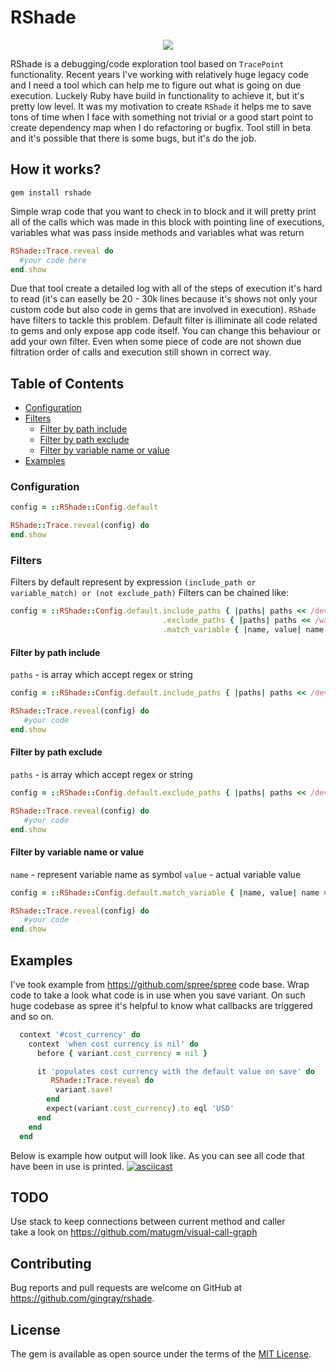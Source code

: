 # RShade  
<p align="center">
  <img src="https://github.com/gingray/rshade/raw/master/shade.jpg">
</p>

RShade is a debugging/code exploration tool based on `TracePoint` functionality. 
Recent years I've working with relatively huge legacy code and I need a tool which can help me to figure out what is going on due execution. 
Luckely Ruby have build in functionality to achieve it, but it's pretty low level. It was my motivation to create `RShade` it helps me to save tons of time 
when I face with something not trivial or a good start point to create dependency map when I do refactoring or bugfix. Tool still in beta and it's possible that there
is some bugs, but it's do the job.  

## How it works?
```shell
gem install rshade
```
Simple wrap code that you want to check in to block and it will pretty print all of the calls which was made in this block with pointing line of executions, variables what was pass
inside methods and variables what was return
```ruby
RShade::Trace.reveal do  
  #your code here
end.show
```
Due that tool create a detailed log with all of the steps of execution it's hard to read (it's can easelly be 20 - 30k lines because it's shows not only your custom code but also
code in gems that are involved in execution). `RShade` have filters to tackle this problem. Default filter is illiminate all code related to gems and only expose app code itself. You can 
change this behaviour or add your own filter. Even when some piece of code are not shown due filtration order of calls and execution still shown in correct way.

## Table of Contents
 - [Configuration](#configuration)
 - [Filters](#filters)
   - [Filter by path include](#filter-by-path-include)
   - [Filter by path exclude](#filter-by-path-exclude)
   - [Filter by variable name or value](#filter-by-variable-name-or-value)
 - [Examples](#examples)

### Configuration
```ruby
config = ::RShade::Config.default

RShade::Trace.reveal(config) do
end.show
```
### Filters
Filters by default represent by expression `(include_path or variable_match) or (not exclude_path)`
Filters can be chained like:
```ruby
config = ::RShade::Config.default.include_paths { |paths| paths << /devise/ }
                                  .exclude_paths { |paths| paths << /warden/ } 
                                  .match_variable { |name, value| name == :current_user }
```
#### Filter by path include
`paths` - is array which accept regex or string
```ruby
config = ::RShade::Config.default.include_paths { |paths| paths << /devise/ }

RShade::Trace.reveal(config) do
   #your code
end.show

```
#### Filter by path exclude
`paths` - is array which accept regex or string
```ruby
config = ::RShade::Config.default.exclude_paths { |paths| paths << /devise/ }

RShade::Trace.reveal(config) do
   #your code
end.show
```

#### Filter by variable name or value
`name` - represent variable name as symbol
`value` - actual variable value
```ruby
config = ::RShade::Config.default.match_variable { |name, value| name == :current_user }

RShade::Trace.reveal(config) do
   #your code
end.show
```

## Examples
I've took example from https://github.com/spree/spree code base. Wrap code to take a look what code is in use when you save variant.
On such huge codebase as spree it's helpful to know what callbacks are triggered and so on.
```ruby
  context '#cost_currency' do
    context 'when cost currency is nil' do
      before { variant.cost_currency = nil }

      it 'populates cost currency with the default value on save' do
         RShade::Trace.reveal do
          variant.save!
        end
        expect(variant.cost_currency).to eql 'USD'
      end
    end
  end
```

Below is example how output will look like.
As you can see all code that have been in use is printed.
[![asciicast](https://asciinema.org/a/MR5KL7TmHmYRUhwBUWQjBI373.svg)](https://asciinema.org/a/MR5KL7TmHmYRUhwBUWQjBI373)

## TODO  
Use stack to keep connections between current method and caller  
take a look on https://github.com/matugm/visual-call-graph  
  
## Contributing  
  
Bug reports and pull requests are welcome on GitHub at https://github.com/gingray/rshade.  
  
## License  
  
The gem is available as open source under the terms of the [MIT License](https://opensource.org/licenses/MIT).
